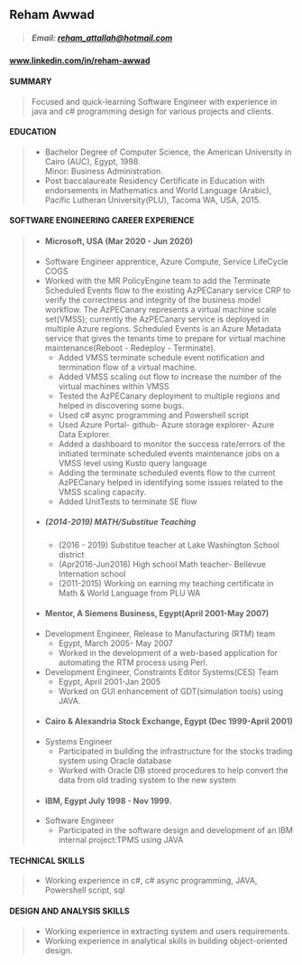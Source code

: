 ## Reham Awwad
 
> ##### Email: reham_attallah@hotmail.com 
#### www.linkedin.com/in/reham-awwad
#### SUMMARY
>   Focused and quick-learning Software Engineer with experience in java and c#  programming design for various projects and clients.
#### EDUCATION  
> * Bachelor Degree of Computer Science, the American University in Cairo (AUC), Egypt, 1998.  
> Minor: Business Administration.  
> * Post baccalaureate Residency Certificate in Education with endorsements in Mathematics and World Language (Arabic), Pacific Lutheran 
> University(PLU), Tacoma WA, USA, 2015.
#### SOFTWARE ENGINEERING CAREER EXPERIENCE 
> * #### Microsoft, USA (Mar 2020 - Jun 2020)
  >  * Software Engineer apprentice, Azure Compute, Service LifeCycle COGS
  >   * Worked with the MR PolicyEngine team to add the Terminate Scheduled Events flow to the existing AzPECanary service
  >     CRP to verify the correctness and integrity of the business model workflow. The AzPECanary represents a virtual
  >     machine scale set(VMSS); currently the AzPECanary service is deployed in multiple Azure regions. Scheduled Events is 
  >     an Azure Metadata service that gives the tenants time to prepare for 
  >     virtual machine maintenance(Reboot - Redeploy - Terminate).
  >     * Added VMSS terminate schedule event notification and termination flow of a virtual machine. 
  >     * Added VMSS scaling out flow to increase the number of the virtual machines within VMSS
  >     * Tested the AzPECanary deployment to multiple regions and helped in discovering some bugs.
  >     * Used c# async programming and Powershell script
  >     * Used Azure Portal- github- Azure storage explorer- Azure Data Explorer.  
  >     * Added a dashboard to monitor the success rate/errors of the initiated terminate scheduled events maintenance jobs 
  >       on a VMSS level using Kusto query language 
  >     * Adding the terminate scheduled events flow to the current AzPECanary helped in identifying some issues related
  >       to the VMSS scaling capacity.  
  >     * Added UnitTests to terminate SE flow
> * ##### (2014-2019) MATH/Substitue Teaching
  >    *  (2016 - 2019) Substitue teacher at Lake Washington School district
  >    *  (Apr2016-Jun2016) High school Math teacher- Bellevue Internation school
  >    *  (2011-2015) Working on earning my teaching certificate in Math & World Language from PLU WA   
> * #### Mentor, A Siemens Business, Egypt(April 2001-May 2007)
  > * Development Engineer, Release to Manufacturing (RTM) team  
  >   * Egypt, March 2005- May 2007 
  >   * Worked in the development of a web-based application for automating the RTM process using Perl.   
  > * Development Engineer, Constraints Editor Systems(CES) Team  
  >   * Egypt, April 2001-Jan 2005 
  >   * Worked on GUI enhancement of GDT(simulation tools) using JAVA. 
> * #### Cairo & Alexandria Stock Exchange, Egypt (Dec 1999-April 2001)
  > * Systems Engineer  
  >   * Participated in building the infrastructure for the stocks trading system using Oracle database
  >   * Worked with Oracle DB stored procedures to help convert the data from old trading system to the new system
> * #### IBM, Egypt July 1998 - Nov 1999.
  > * Software Engineer  
  >   * Participated in the software design and development of an IBM internal project:TPMS using JAVA  
#### TECHNICAL SKILLS 
> * Working experience in c#, c# async programming, JAVA, Powershell script, sql  
#### DESIGN AND ANALYSIS SKILLS  
> * Working experience in extracting system and users requirements.    
> * Working experience in analytical skills in building object-oriented design.
